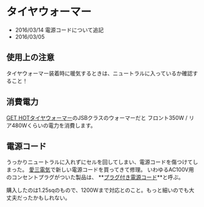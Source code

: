 # タイヤウォーマー

- 2016/03/14 電源コードについて追記
- 2016/03/05

## 使用上の注意

タイヤウォーマー装着時に暖気するときは、ニュートラルに入っているか確認すること！

## 消費電力

[GET HOTタイヤウォーマー](http://www.hotbankusa.com/electric.html)のJSBクラスのウォーマーだと
フロント350W / リア480Wくらいの電力を消費します。

## 電源コード

うっかりニュートラルに入れずにセルを回してしまい、電源コードを傷つけてしまった。
[愛三電気](http://www.aisan.co.jp/)で新しい電源コードを買ってきて修理。
いわゆるAC100V用のコンセントプラグがついた製品は、 **[プラグ付き電源コード](https://www.google.com/?q=プラグ付き電源コード)**と呼ぶ。

購入したのは1.25sqのもので、1200Wまで対応とのこと。もっと細いのでも大丈夫だったかもしれない。
